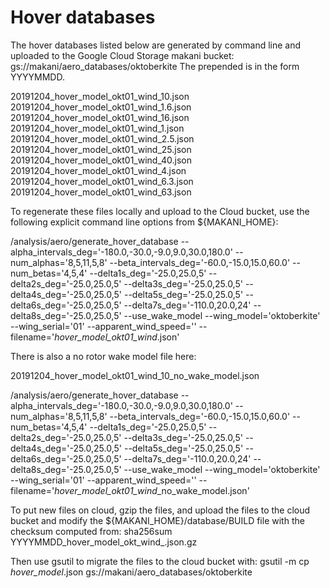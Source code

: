 Hover databases
=====================

The hover databases listed below are generated by command line and uploaded to
the Google Cloud Storage makani bucket: gs://makani/aero_databases/oktoberkite
The prepended is in the form YYYYMMDD.

20191204_hover_model_okt01_wind_10.json
20191204_hover_model_okt01_wind_1.6.json
20191204_hover_model_okt01_wind_16.json
20191204_hover_model_okt01_wind_1.json
20191204_hover_model_okt01_wind_2.5.json
20191204_hover_model_okt01_wind_25.json
20191204_hover_model_okt01_wind_40.json
20191204_hover_model_okt01_wind_4.json
20191204_hover_model_okt01_wind_6.3.json
20191204_hover_model_okt01_wind_63.json

To regenerate these files locally and upload to the Cloud bucket, use
the following explicit command line options from ${MAKANI_HOME}:

<bazel bin>/analysis/aero/generate_hover_database --alpha_intervals_deg='-180.0,-30.0,-9.0,9.0,30.0,180.0' --num_alphas='8,5,11,5,8' --beta_intervals_deg='-60.0,-15.0,15.0,60.0' --num_betas='4,5,4' --delta1s_deg='-25.0,25.0,5'  --delta2s_deg='-25.0,25.0,5' --delta3s_deg='-25.0,25.0,5' --delta4s_deg='-25.0,25.0,5' --delta5s_deg='-25.0,25.0,5' --delta6s_deg='-25.0,25.0,5' --delta7s_deg='-110.0,20.0,24' --delta8s_deg='-25.0,25.0,5' --use_wake_model --wing_model='oktoberkite' --wing_serial='01' --apparent_wind_speed='<windspeed>' --filename='<YYYYMMDD>_hover_model_okt01_wind_<windspeed>.json'

There is also a no rotor wake model file here:

20191204_hover_model_okt01_wind_10_no_wake_model.json

<bazel bin>/analysis/aero/generate_hover_database --alpha_intervals_deg='-180.0,-30.0,-9.0,9.0,30.0,180.0' --num_alphas='8,5,11,5,8' --beta_intervals_deg='-60.0,-15.0,15.0,60.0' --num_betas='4,5,4' --delta1s_deg='-25.0,25.0,5'  --delta2s_deg='-25.0,25.0,5' --delta3s_deg='-25.0,25.0,5' --delta4s_deg='-25.0,25.0,5' --delta5s_deg='-25.0,25.0,5' --delta6s_deg='-25.0,25.0,5' --delta7s_deg='-110.0,20.0,24' --delta8s_deg='-25.0,25.0,5' --use_wake_model --wing_model='oktoberkite' --wing_serial='01' --apparent_wind_speed='<windspeed>' --filename='<YYYYMMDD>_hover_model_okt01_wind_<windspeed>_no_wake_model.json'

To put new files on cloud, gzip the files, and upload the files to the cloud
bucket and modify the ${MAKANI_HOME}/database/BUILD file with the checksum
computed from:
sha256sum YYYYMMDD_hover_model_okt_wind_<windspeed>.json.gz

Then use gsutil to migrate the files to the cloud bucket with:
gsutil -m cp *hover_model*.json gs://makani/aero_databases/oktoberkite
